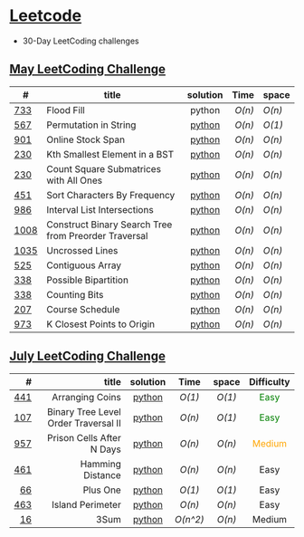 # [Leetcode](https://leetcode.com/)
* 30-Day LeetCoding challenges

## [May LeetCoding Challenge](https://leetcode.com/explore/challenge/card/may-leetcoding-challenge/) 
|  #   |title            | solution      | Time    | space |
|------|-----------------|:-------------:| -------:|:------|
|[733](https://leetcode.com/problems/flood-fill/)|Flood Fill|python| _O(n)_| _O(n)_|
|[567](https://leetcode.com/problems/permutation-in-string/)| Permutation in String|[python](https://github.com/vairamuthushanmugavel/Leetcode/blob/master/May%20LeetCoding%20Challenge/May%2018/solution.py)| _O(n)_ | _O(1)_|
|[901](https://leetcode.com/problems/online-stock-span/)| Online Stock Span|[python](https://github.com/vairamuthushanmugavel/Leetcode/blob/master/May%20LeetCoding%20Challenge/May%2019/solution.py) |_O(n)_ | _O(n)_|
|[230](https://leetcode.com/problems/online-stock-span/)| Kth Smallest Element in a BST|[python](https://github.com/vairamuthushanmugavel/Leetcode/blob/master/May%20LeetCoding%20Challenge/May%2020/solution.py)| _O(n)_ | _O(n)_|
|[230](https://leetcode.com/problems/count-square-submatrices-with-all-ones/)|Count Square Submatrices with All Ones|[python](https://github.com/vairamuthushanmugavel/Leetcode/blob/master/May%20LeetCoding%20Challenge/May%2021/solution.py)|_O(n)_|_O(n)_|
|[451](https://leetcode.com/problems/sort-characters-by-frequency/)|Sort Characters By Frequency|[python](./May%20LeetCoding%20Challenge/May%2021/solution.py)|_O(n)_|_O(n)_|
|[986](https://leetcode.com/problems/interval-list-intersections/)|Interval List Intersections|[python](May%20LeetCoding%20Challenge/May%2023/solution.py)|_O(n)_|_O(n)_|
|[1008](https://leetcode.com/problems/construct-binary-search-tree-from-preorder-traversal/)|Construct Binary Search Tree from Preorder Traversal|[python](May%20LeetCoding%20Challenge/May%2024/solution.py)|_O(n)_|_O(n)_|
|[1035](https://leetcode.com/problems/uncrossed-lines/)| Uncrossed Lines|[python](May%20LeetCoding%20Challenge/May%2025/solution.py)|_O(n)_|_O(n)_|
|[525](https://leetcode.com/problems/contiguous-array/)| Contiguous Array|[python](May%20LeetCoding%20Challenge/May%2026/solution.py)|_O(n)_|_O(n)_|
|[338](https://leetcode.com/problems/counting-bits/)|Possible Bipartition|[python](May%20LeetCoding%20Challenge/May%2027/solution.py)|_O(n)_|_O(n)_|
|[338](https://leetcode.com/problems/counting-bits/)|Counting Bits|[python](May%20LeetCoding%20Challenge/May%2028/solution.py)|_O(n)_|_O(n)_|
|[207](https://leetcode.com/problems/course-schedule/)| Course Schedule|[python](May%20LeetCoding%20Challenge/May%2029/solution.py)|_O(n)_|_O(n)_|
|[973](https://leetcode.com/problems/k-closest-points-to-origin/)|  K Closest Points to Origin|[python](May%20LeetCoding%20Challenge/May%2030/solution.py)|_O(n)_|_O(n)_|


## [July  LeetCoding Challenge ](https://leetcode.com/explore/featured/card/july-leetcoding-challenge/)

| #            |title               |  solution             | Time           | space          | Difficulty          |
|-------------:|--------------------:|:---------------------:|:--------------:|:--------------:|:-------------------:|
|[441](https://leetcode.com/problems/arranging-coins/)| Arranging Coins|[python](July%20Leetcoding%20Challenge/day%201/solution.py) | _O(1)_| _O(1)_ | <span style="color:green"> Easy </span> |
|[107](https://leetcode.com/problems/binary-tree-level-order-traversal-ii/)|Binary Tree Level Order Traversal II|[python](July%20Leetcoding%20Challenge/day%202/solution.py)|_O(n)_|_O(1)_|<span style="color:green"> Easy</span> |
|[957](https://leetcode.com/problems/prison-cells-after-n-days/)| Prison Cells After N Days | [python](July%20Leetcoding%20Challenge/day%203/solution.py)|_O(n)_|_O(n)_|<span style="color:orange;">Medium</span>|
|[461](https://leetcode.com/problems/hamming-distance/)| Hamming Distance|[python](July%20Leetcoding%20Challenge/day%205/solution.py)|_O(n)_|_O(n)_| Easy |
|[66](https://leetcode.com/problems/plus-one/)|  Plus One | [python](July%20Leetcoding%20Challenge/day%206/solution.py)|_O(1)_| _O(1)_ | Easy |
|[463](https://leetcode.com/problems/island-perimeter/)|   Island Perimeter | [python](July%20Leetcoding%20Challenge/day%207/solution.py)|_O(n)_|_O(n)_| Easy |
|[16](https://leetcode.com/problems/3sum/)| 3Sum | [python](July%20Leetcoding%20Challenge/day%208/solution.py)|_O(n^2)_|_O(n)_| Medium |